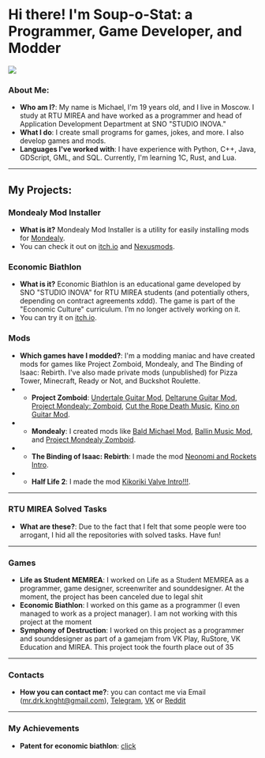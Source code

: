 # Hi there! I'm Soup-o-Stat: a Programmer, Game Developer, and Modder

![](https://github.com/Soup-o-Stat/Soup-o-Stat/blob/main/epic_gif.gif)

### About Me:
- **Who am I?**: My name is Michael, I'm 19 years old, and I live in Moscow. I study at RTU MIREA and have worked as a programmer and head of Application Development Department at SNO "STUDIO INOVA."
- **What I do**: I create small programs for games, jokes, and more. I also develop games and mods.
- **Languages I've worked with**: I have experience with Python, C++, Java, GDScript, GML, and SQL. Currently, I'm learning 1C, Rust, and Lua.
---

## My Projects:

### **Mondealy Mod Installer**
- **What is it?** Mondealy Mod Installer is a utility for easily installing mods for [Mondealy](https://store.steampowered.com/app/1620520/Mondealy/).
- You can check it out on [itch.io](https://soup-o-stat.itch.io/mondealy-mod-installer) and [Nexusmods](https://www.nexusmods.com/mondealy/mods/3).

### **Economic Biathlon**
- **What is it?** Economic Biathlon is an educational game developed by SNO "STUDIO INOVA" for RTU MIREA students (and potentially others, depending on contract agreements xddd). The game is part of the "Economic Culture" curriculum. I’m no longer actively working on it.
- You can try it on [itch.io](https://soup-o-stat.itch.io/economic-biathlon).

### **Mods**
- **Which games have I modded?**: I'm a modding maniac and have created mods for games like Project Zomboid, Mondealy, and The Binding of Isaac: Rebirth. I've also made private mods (unpublished) for Pizza Tower, Minecraft, Ready or Not, and Buckshot Roulette.
- - **Project Zomboid**: [Undertale Guitar Mod](https://steamcommunity.com/sharedfiles/filedetails/?id=3059092239), [Deltarune Guitar Mod](https://steamcommunity.com/sharedfiles/filedetails/?id=3116356160), [Project Mondealy: Zomboid](https://steamcommunity.com/sharedfiles/filedetails/?id=3087362123), [Cut the Rope Death Music](https://steamcommunity.com/sharedfiles/filedetails/?id=3065438321), [Kino on Guitar Mod](https://steamcommunity.com/sharedfiles/filedetails/?id=3127569762).
- - **Mondealy**: I created mods like [Bald Michael Mod](https://www.nexusmods.com/mondealy/mods/4), [Ballin Music Mod](https://www.nexusmods.com/mondealy/mods/5), and [Project Mondealy Zomboid](https://www.nexusmods.com/mondealy/mods/6).
- - **The Binding of Isaac: Rebirth**: I made the mod [Neonomi and Rockets Intro](https://steamcommunity.com/sharedfiles/filedetails/?id=3278955604).
- - **Half Life 2**: I made the mod [Kikoriki Valve Intro!!!](https://steamcommunity.com/sharedfiles/filedetails/?id=3368442482).

---

### **RTU MIREA Solved Tasks**
- **What are these?**: Due to the fact that I felt that some people were too arrogant, I hid all the repositories with solved tasks. Have fun!

---

### **Games**
- **Life as Student MEMREA**: I worked on Life as a Student MEMREA as a programmer, game designer, screenwriter and sounddesigner. At the moment, the project has been canceled due to legal shit
- **Economic Biathlon**: I worked on this game as a programmer (I even managed to work as a project manager). I am not working with this project at the moment
- **Symphony of Destruction**: I worked on this project as a programmer and sounddesigner as part of a gamejam from VK Play, RuStore, VK Education and MIREA. This project took the fourth place out of 35

---

### **Contacts**
- **How you can contact me?**: you can contact me via Email (mr.drk.knght@gmail.com), [Telegram](https://t.me/michael_nerd), [VK](https://vk.com/michael_nerd) or [Reddit](https://www.reddit.com/user/realSoup-o-Stat/)

---
### **My Achievements**
- **Patent for economic biathlon**: [click](https://fips.ru/publication-web/publications/document?type=doc&tab=PrEVM&id=14CEFEEF-A8D2-4F83-9308-FECBAE526898)

